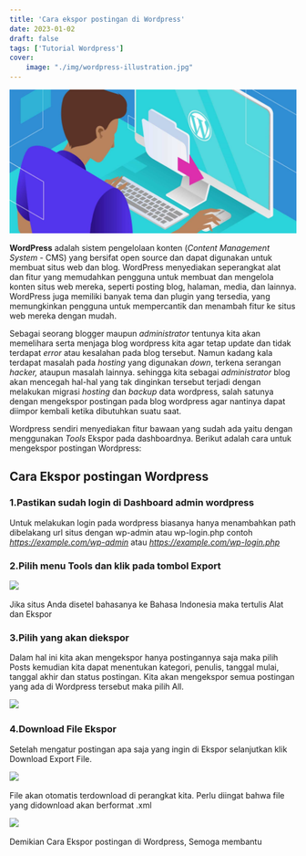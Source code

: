 ```yaml
---
title: 'Cara ekspor postingan di Wordpress'
date: 2023-01-02
draft: false
tags: ['Tutorial Wordpress']
cover:
    image: "./img/wordpress-illustration.jpg"
---
```


![wordpress-illustration.jpg](https://raw.githubusercontent.com/0xricoard/hugo-blog/main/static/img/wordpress-illustration.jpg)


**WordPress** adalah sistem pengelolaan konten (_Content Management System_ - CMS) yang bersifat open source dan dapat digunakan untuk membuat situs web dan blog. WordPress menyediakan seperangkat alat dan fitur yang memudahkan pengguna untuk membuat dan mengelola konten situs web mereka, seperti posting blog, halaman, media, dan lainnya. WordPress juga memiliki banyak tema dan plugin yang tersedia, yang memungkinkan pengguna untuk mempercantik dan menambah fitur ke situs web mereka dengan mudah.

Sebagai seorang blogger maupun _administrator_ tentunya kita akan memelihara serta menjaga blog wordpress kita agar tetap update dan tidak terdapat _error_ atau kesalahan pada blog tersebut. Namun kadang kala terdapat masalah pada _hosting_ yang digunakan _down_, terkena serangan _hacker,_ ataupun masalah lainnya. sehingga kita sebagai _administrator_ blog akan mencegah hal-hal yang tak dinginkan tersebut terjadi dengan melakukan migrasi _hosting_ dan _backup_ data wordpress, salah satunya dengan mengekspor postingan pada blog wordpress agar nantinya dapat diimpor kembali ketika dibutuhkan suatu saat.

Wordpress sendiri menyediakan fitur bawaan yang sudah ada yaitu dengan menggunakan _Tools_ Ekspor pada dashboardnya. Berikut adalah cara untuk mengekspor postingan Wordpress:

## Cara Ekspor postingan Wordpress

### 1.Pastikan sudah login di Dashboard admin wordpress

Untuk melakukan login pada wordpress biasanya hanya menambahkan path dibelakang url situs dengan wp-admin atau wp-login.php contoh _https://example.com/wp-admin_ atau _https://example.com/wp-login.php_

### 2.Pilih menu **Tools** dan klik pada tombol **Export**

![](https://guides.bimasaktivalidator.my.id/wp-content/uploads/2023/01/menu-tools-1.png)

Jika situs Anda disetel bahasanya ke Bahasa Indonesia maka tertulis Alat dan Ekspor

### 3.Pilih yang akan diekspor

Dalam hal ini kita akan mengekspor hanya postingannya saja maka pilih Posts kemudian kita dapat menentukan kategori, penulis, tanggal mulai, tanggal akhir dan status postingan. Kita akan mengekspor semua postingan yang ada di Wordpress tersebut maka pilih All.

![](https://guides.bimasaktivalidator.my.id/wp-content/uploads/2023/01/image.png)

### 4.Download File Ekspor

Setelah mengatur postingan apa saja yang ingin di Ekspor selanjutkan klik Download Export File.

![](https://guides.bimasaktivalidator.my.id/wp-content/uploads/2023/01/image-1.png)

File akan otomatis terdownload di perangkat kita. Perlu diingat bahwa file yang didownload akan berformat .xml

![](https://guides.bimasaktivalidator.my.id/wp-content/uploads/2023/01/image-2.png)

Demikian Cara Ekspor postingan di Wordpress, Semoga membantu

